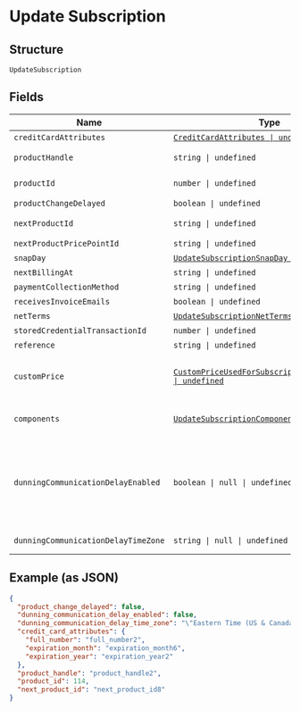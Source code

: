 
# Update Subscription

## Structure

`UpdateSubscription`

## Fields

| Name | Type | Tags | Description |
|  --- | --- | --- | --- |
| `creditCardAttributes` | [`CreditCardAttributes \| undefined`](../../doc/models/credit-card-attributes.md) | Optional | - |
| `productHandle` | `string \| undefined` | Optional | Set to the handle of a different product to change the subscription's product |
| `productId` | `number \| undefined` | Optional | Set to the id of a different product to change the subscription's product |
| `productChangeDelayed` | `boolean \| undefined` | Optional | **Default**: `false` |
| `nextProductId` | `string \| undefined` | Optional | Set to an empty string to cancel a delayed product change. |
| `nextProductPricePointId` | `string \| undefined` | Optional | - |
| `snapDay` | [`UpdateSubscriptionSnapDay \| undefined`](../../doc/models/containers/update-subscription-snap-day.md) | Optional | This is a container for one-of cases. |
| `nextBillingAt` | `string \| undefined` | Optional | - |
| `paymentCollectionMethod` | `string \| undefined` | Optional | - |
| `receivesInvoiceEmails` | `boolean \| undefined` | Optional | - |
| `netTerms` | [`UpdateSubscriptionNetTerms \| undefined`](../../doc/models/containers/update-subscription-net-terms.md) | Optional | This is a container for one-of cases. |
| `storedCredentialTransactionId` | `number \| undefined` | Optional | - |
| `reference` | `string \| undefined` | Optional | - |
| `customPrice` | [`CustomPriceUsedForSubscriptionCreateUpdate \| undefined`](../../doc/models/custom-price-used-for-subscription-create-update.md) | Optional | (Optional) Used in place of `product_price_point_id` to define a custom price point unique to the subscription |
| `components` | [`UpdateSubscriptionComponent[] \| undefined`](../../doc/models/update-subscription-component.md) | Optional | (Optional) An array of component ids and custom prices to be added to the subscription. |
| `dunningCommunicationDelayEnabled` | `boolean \| null \| undefined` | Optional | Enable Communication Delay feature, making sure no communication (email or SMS) is sent to the Customer between 9PM and 8AM in time zone set by the `dunning_communication_delay_time_zone` attribute.<br>**Default**: `false` |
| `dunningCommunicationDelayTimeZone` | `string \| null \| undefined` | Optional | Time zone for the Dunning Communication Delay feature. |

## Example (as JSON)

```json
{
  "product_change_delayed": false,
  "dunning_communication_delay_enabled": false,
  "dunning_communication_delay_time_zone": "\"Eastern Time (US & Canada)\"",
  "credit_card_attributes": {
    "full_number": "full_number2",
    "expiration_month": "expiration_month6",
    "expiration_year": "expiration_year2"
  },
  "product_handle": "product_handle2",
  "product_id": 114,
  "next_product_id": "next_product_id8"
}
```


